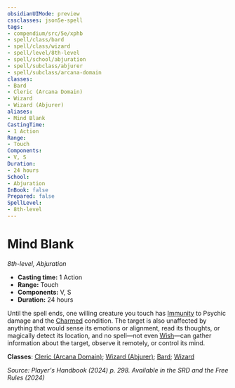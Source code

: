```yaml
---
obsidianUIMode: preview
cssclasses: json5e-spell
tags:
- compendium/src/5e/xphb
- spell/class/bard
- spell/class/wizard
- spell/level/8th-level
- spell/school/abjuration
- spell/subclass/abjurer
- spell/subclass/arcana-domain
classes:
- Bard
- Cleric (Arcana Domain)
- Wizard
- Wizard (Abjurer)
aliases:
- Mind Blank
CastingTime: 
- 1 Action
Range:
- Touch
Components:
- V, S
Duration:
- 24 hours
School:
- Abjuration
InBook: false
Prepared: false
SpellLevel:
- 8th-level
---
```

# Mind Blank
*8th-level, Abjuration*  


- **Casting time:** 1 Action
- **Range:** Touch
- **Components:** V, S
- **Duration:** 24 hours

Until the spell ends, one willing creature you touch has [Immunity](/3-Mechanics/CLI/variant-rules/immunity-xphb.md) to Psychic damage and the [Charmed](conditions.md#Charmed) condition. The target is also unaffected by anything that would sense its emotions or alignment, read its thoughts, or magically detect its location, and no spell—not even [Wish](/3-Mechanics/CLI/spells/wish-xphb.md)—can gather information about the target, observe it remotely, or control its mind.

**Classes**: [Cleric (Arcana Domain)](/3-Mechanics/CLI/lists/list-spells-classes-arcana-domain-scag.md "subclass=SCAG;class=XPHB"); [Wizard (Abjurer)](/3-Mechanics/CLI/lists/list-spells-classes-abjurer-xphb.md "subclass=XPHB;class=XPHB"); [Bard](/3-Mechanics/CLI/lists/list-spells-classes-bard.md); [Wizard](/3-Mechanics/CLI/lists/list-spells-classes-wizard.md)

*Source: Player's Handbook (2024) p. 298. Available in the <span title='Systems Reference Document (5.2)'>SRD</span> and the Free Rules (2024)*